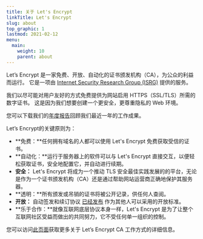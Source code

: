 ```yaml
---
title: 关于 Let's Encrypt
linkTitle: Let's Encrypt
slug: about
top_graphic: 1
lastmod: 2021-02-12
menu:
  main:
    weight: 10
    parent: about
---
```


Let’s Encrypt 是一家免费、开放、自动化的证书颁发机构（CA），为公众的利益而运行。 它是一项由 [Internet Security Research Group (ISRG)](https://www.abetterinternet.org/) 提供的服务。

我们以尽可能对用户友好的方式免费提供为网站启用 HTTPS（SSL/TLS）所需的数字证书。 这是因为我们想要创建一个更安全，更尊重隐私的 Web 环境。

您可以下载我们的[年度报告](https://www.abetterinternet.org/annual-reports/)回顾我们最近一年的工作成果。

Let’s Encrypt的关键原则为：

* **免费：**任何拥有域名的人都可以使用 Let's Encrypt 免费获取受信的证书。
* **自动化：**运行于服务器上的软件可以与 Let's Encrypt 直接交互，以便轻松获取证书，安全地配置它，并自动进行续期。
* **安全：** Let's Encrypt 将成为一个推动 TLS 安全最佳实践发展的的平台，无论是作为一个证书颁发机构（CA）还是通过帮助网站运营商正确地保护其服务器。
* **透明：**所有颁发或吊销的证书将被公开记录，供任何人查阅。
* **开放：** 自动签发和续订协议 [已经发布](https://tools.ietf.org/html/rfc8555) 作为其他人可以采用的开放标准。
* **乐于合作：**就像互联网底层协议本身一样，Let's Encrypt 是为了让整个互联网社区受益而做出的共同努力，它不受任何单一组织的控制。

您可以访问[此页面](/how-it-works)获取更多关于 Let’s Encrypt CA 工作方式的详细信息。
